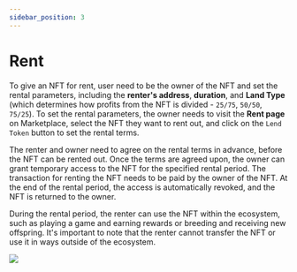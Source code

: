 ```yaml
---
sidebar_position: 3
---
```


# Rent

To give an NFT for rent, user need to be the owner of the NFT and set the rental parameters, including the **renter's address**, **duration**, and **Land Type** (which determines how profits from the NFT is divided - `25/75`, `50/50`, `75/25`). To set the rental parameters, the owner needs to visit the **Rent page** on Marketplace, select the NFT they want to rent out, and click on the `Lend Token` button to set the rental terms.

The renter and owner need to agree on the rental terms in advance, before the NFT can be rented out. Once the terms are agreed upon, the owner can grant temporary access to the NFT for the specified rental period. The transaction for renting the NFT needs to be paid by the owner of the NFT. At the end of the rental period, the access is automatically revoked, and the NFT is returned to the owner.

During the rental period, the renter can use the NFT within the ecosystem, such as playing a game and earning rewards or breeding and receiving new offspring. It's important to note that the renter cannot transfer the NFT or use it in ways outside of the ecosystem. 

![](/img/market/mechanics-simple/rent/form.png)

